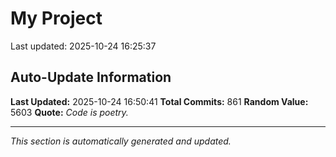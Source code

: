 # My Project


Last updated: 2025-10-24 16:25:37




































































































































































































































































































































































































































































































































































































































































































































































































































































































































































































































































































































































































































































































## Auto-Update Information

**Last Updated:** 2025-10-24 16:50:41
**Total Commits:** 861
**Random Value:** 5603
**Quote:** _Code is poetry._

---
_This section is automatically generated and updated._